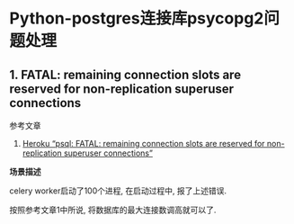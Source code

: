 # Python-postgres连接库psycopg2问题处理

## 1. FATAL: remaining connection slots are reserved for non-replication superuser connections

参考文章

1. [Heroku “psql: FATAL: remaining connection slots are reserved for non-replication superuser connections”](https://stackoverflow.com/questions/11847144/heroku-psql-fatal-remaining-connection-slots-are-reserved-for-non-replication)

**场景描述**

celery worker启动了100个进程, 在启动过程中, 报了上述错误. 

按照参考文章1中所说, 将数据库的最大连接数调高就可以了.